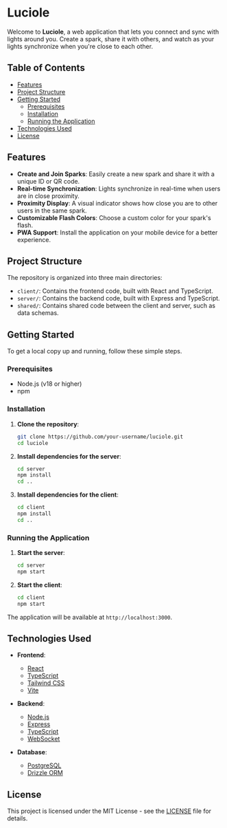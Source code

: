 # Luciole

Welcome to **Luciole**, a web application that lets you connect and sync with lights around you. Create a spark, share it with others, and watch as your lights synchronize when you're close to each other.

## Table of Contents

- [Features](#features)
- [Project Structure](#project-structure)
- [Getting Started](#getting-started)
  - [Prerequisites](#prerequisites)
  - [Installation](#installation)
  - [Running the Application](#running-the-application)
- [Technologies Used](#technologies-used)
- [License](#license)

## Features

- **Create and Join Sparks**: Easily create a new spark and share it with a unique ID or QR code.
- **Real-time Synchronization**: Lights synchronize in real-time when users are in close proximity.
- **Proximity Display**: A visual indicator shows how close you are to other users in the same spark.
- **Customizable Flash Colors**: Choose a custom color for your spark's flash.
- **PWA Support**: Install the application on your mobile device for a better experience.

## Project Structure

The repository is organized into three main directories:

- `client/`: Contains the frontend code, built with React and TypeScript.
- `server/`: Contains the backend code, built with Express and TypeScript.
- `shared/`: Contains shared code between the client and server, such as data schemas.

## Getting Started

To get a local copy up and running, follow these simple steps.

### Prerequisites

- Node.js (v18 or higher)
- npm

### Installation

1. **Clone the repository**:
   ```sh
   git clone https://github.com/your-username/luciole.git
   cd luciole
   ```

2. **Install dependencies for the server**:
   ```sh
   cd server
   npm install
   cd ..
   ```

3. **Install dependencies for the client**:
   ```sh
   cd client
   npm install
   cd ..
   ```

### Running the Application

1. **Start the server**:
   ```sh
   cd server
   npm start
   ```

2. **Start the client**:
   ```sh
   cd client
   npm start
   ```

The application will be available at `http://localhost:3000`.

## Technologies Used

- **Frontend**:
  - [React](https://reactjs.org/)
  - [TypeScript](https://www.typescriptlang.org/)
  - [Tailwind CSS](https://tailwindcss.com/)
  - [Vite](https://vitejs.dev/)

- **Backend**:
  - [Node.js](https://nodejs.org/)
  - [Express](https://expressjs.com/)
  - [TypeScript](https://www.typescriptlang.org/)
  - [WebSocket](https://developer.mozilla.org/en-US/docs/Web/API/WebSockets_API)

- **Database**:
  - [PostgreSQL](https://www.postgresql.org/)
  - [Drizzle ORM](https://orm.drizzle.team/)

## License

This project is licensed under the MIT License - see the [LICENSE](LICENSE) file for details.